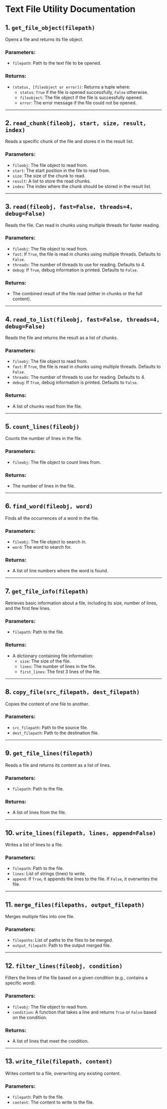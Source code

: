 
# Text File Utility Documentation

## 1. `get_file_object(filepath)`
Opens a file and returns its file object.

### Parameters:
  - `filepath`: Path to the text file to be opened.

### Returns:
  - `(status, [fileobject or error])`: Returns a tuple where:
    - `status`: `True` if the file is opened successfully, `False` otherwise.
    - `fileobject`: The file object if the file is successfully opened.
    - `error`: The error message if the file could not be opened.

---

## 2. `read_chunk(fileobj, start, size, result, index)`
Reads a specific chunk of the file and stores it in the result list.

### Parameters:
  - `fileobj`: The file object to read from.
  - `start`: The start position in the file to read from.
  - `size`: The size of the chunk to read.
  - `result`: A list to store the read chunks.
  - `index`: The index where the chunk should be stored in the result list.

---

## 3. `read(fileobj, fast=False, threads=4, debug=False)`
Reads the file. Can read in chunks using multiple threads for faster reading.

### Parameters:
  - `fileobj`: The file object to read from.
  - `fast`: If `True`, the file is read in chunks using multiple threads. Defaults to `False`.
  - `threads`: The number of threads to use for reading. Defaults to 4.
  - `debug`: If `True`, debug information is printed. Defaults to `False`.

### Returns:
  - The combined result of the file read (either in chunks or the full content).

---

## 4. `read_to_list(fileobj, fast=False, threads=4, debug=False)`
Reads the file and returns the result as a list of chunks.

### Parameters:
  - `fileobj`: The file object to read from.
  - `fast`: If `True`, the file is read in chunks using multiple threads. Defaults to `False`.
  - `threads`: The number of threads to use for reading. Defaults to 4.
  - `debug`: If `True`, debug information is printed. Defaults to `False`.

### Returns:
  - A list of chunks read from the file.

---

## 5. `count_lines(fileobj)`
Counts the number of lines in the file.

### Parameters:
  - `fileobj`: The file object to count lines from.

### Returns:
  - The number of lines in the file.

---

## 6. `find_word(fileobj, word)`
Finds all the occurrences of a word in the file.

### Parameters:
  - `fileobj`: The file object to search in.
  - `word`: The word to search for.

### Returns:
  - A list of line numbers where the word is found.

---

## 7. `get_file_info(filepath)`
Retrieves basic information about a file, including its size, number of lines, and the first few lines.

### Parameters:
  - `filepath`: Path to the file.

### Returns:
  - A dictionary containing file information:
    - `size`: The size of the file.
    - `lines`: The number of lines in the file.
    - `first_lines`: The first 3 lines of the file.

---

## 8. `copy_file(src_filepath, dest_filepath)`
Copies the content of one file to another.

### Parameters:
  - `src_filepath`: Path to the source file.
  - `dest_filepath`: Path to the destination file.

---

## 9. `get_file_lines(filepath)`
Reads a file and returns its content as a list of lines.

### Parameters:
  - `filepath`: Path to the file.

### Returns:
  - A list of lines from the file.

---

## 10. `write_lines(filepath, lines, append=False)`
Writes a list of lines to a file.

### Parameters:
  - `filepath`: Path to the file.
  - `lines`: List of strings (lines) to write.
  - `append`: If `True`, it appends the lines to the file. If `False`, it overwrites the file.

---

## 11. `merge_files(filepaths, output_filepath)`
Merges multiple files into one file.

### Parameters:
  - `filepaths`: List of paths to the files to be merged.
  - `output_filepath`: Path to the output merged file.

---

## 12. `filter_lines(fileobj, condition)`
Filters the lines of the file based on a given condition (e.g., contains a specific word).

### Parameters:
  - `fileobj`: The file object to read from.
  - `condition`: A function that takes a line and returns `True` or `False` based on the condition.

### Returns:
  - A list of lines that meet the condition.

---

## 13. `write_file(filepath, content)`
Writes content to a file, overwriting any existing content.

### Parameters:
  - `filepath`: Path to the file.
  - `content`: The content to write to the file.
